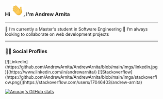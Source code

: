 <h3 align='left'>Hi <img src="https://github.com/AndrewArnita/AndrewArnita/blob/main/assets/wave.gif" width="40px">, I'm Andrew Arnita</h3><hr>

🌱 I’m currently a Master's student in Software Engineering
👯 I’m always looking to collaborate on web development projects

<hr>
<h3 align='left'>👨‍💻 Social Profiles</h3>

<div align='left'> 
[![Linkedin](https://github.com/AndrewArnita/AndrewArnita/blob/main/imgs/linkedin.jpg)](https://www.linkedin.com/in/andrewarnita/)
[![Stackoverflow](https://github.com/AndrewArnita/AndrewArnita/blob/main/imgs/stackoverflow.png)](https://stackoverflow.com/users/17046403/andrew-arnita)
</div>

[![Anurag's GitHub stats](https://github-readme-stats.vercel.app/api?username=AndrewArnita)](https://github.com/anuraghazra/github-readme-stats)
